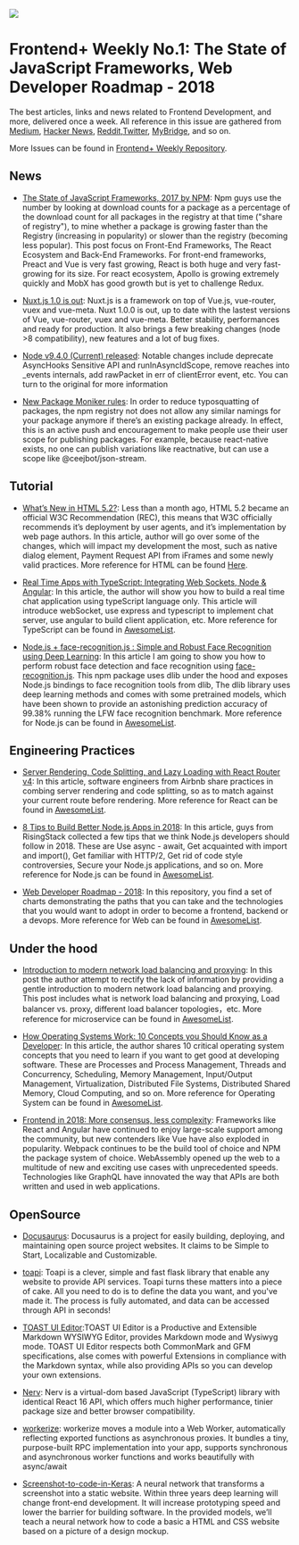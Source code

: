 ![](http://upload-images.jianshu.io/upload_images/1647496-d2946f9aac541857.jpg?imageMogr2/auto-orient/strip%7CimageView2/2/w/1240)

# Frontend+ Weekly No.1: The State of JavaScript Frameworks, Web Developer Roadmap - 2018

The best articles, links and news related to Frontend Development, and more, delivered once a week. All reference in this issue are gathered from [Medium](https://medium.com/@384924552), [Hacker News](https://news.ycombinator.com/news), [Reddit](reddit.com),[Twitter](twitter.com), [MyBridge](mybridge.co), and so on.

More Issues can be found in [Frontend+ Weekly Repository](./README-en.md).

## News

* [The State of JavaScript Frameworks, 2017 by NPM](https://parg.co/UVE): Npm guys use the number by looking at download counts for a package as a percentage of the download count for all packages in the registry at that time ("share of registry"), to mine whether a package is growing faster than the Registry (increasing in popularity) or slower than the registry (becoming less popular). This post focus on Front-End Frameworks, The React Ecosystem and Back-End Frameworks. For front-end frameworks, Preact and Vue is very fast growing, React is both huge and very fast-growing for its size. For react ecosystem, Apollo is growing extremely quickly and MobX has good growth but is yet to challenge Redux.

* [Nuxt.js 1.0 is out](https://parg.co/UtZ): Nuxt.js is a framework on top of Vue.js, vue-router, vuex and vue-meta. Nuxt 1.0.0 is out, up to date with the lastest versions of Vue, vue-router, vuex and vue-meta. Better stability, performances and ready for production. It also brings a few breaking changes (node >8 compatibility), new features and a lot of bug fixes.

- [Node v9.4.0 (Current) released](https://parg.co/UV5): Notable changes include deprecate AsyncHooks Sensitive API and runInAsyncIdScope, remove reaches into \_events internals, add rawPacket in err of clientError event, etc. You can turn to the original for more information

- [New Package Moniker rules](https://parg.co/UVh): In order to reduce typosquatting of packages, the npm registry not does not allow any similar namings for your package anymore if there’s an existing package already. In effect, this is an active push and encouragement to make people use their user scope for publishing packages. For example, because react-native exists, no one can publish variations like reactnative, but can use a scope like @ceejbot/json-stream.

## Tutorial

* [What’s New in HTML 5.2?](https://bitsofco.de/whats-new-in-html-5-2/): Less than a month ago, HTML 5.2 became an official W3C Recommendation (REC), this means that W3C officially recommends it’s deployment by user agents, and it’s implementation by web page authors. In this article, author will go over some of the changes, which will impact my development the most, such as native dialog element, Payment Request API from iFrames and some newly valid practices. More reference for HTML can be found [Here](https://parg.co/UUK).

- [Real Time Apps with TypeScript: Integrating Web Sockets, Node & Angular](https://parg.co/UVr): In this article, the author will show you how to build a real time chat application using typeScript language only. This article will introduce webSocket, use express and typescript to implement chat server, use angular to build client application, etc. More reference for TypeScript can be found in [AwesomeList](https://github.com/wxyyxc1992/Awesome-Lists).

* [Node.js + face-recognition.js : Simple and Robust Face Recognition using Deep Learning](https://parg.co/UVP): In this article I am going to show you how to perform robust face detection and face recognition using [face-recognition.js](https://github.com/justadudewhohacks/face-recognition.js). This npm package uses dlib under the hood and exposes Node.js bindings to face recognition tools from dlib, The dlib library uses deep learning methods and comes with some pretrained models, which have been shown to provide an astonishing prediction accuracy of 99.38% running the LFW face recognition benchmark. More reference for Node.js can be found in [AwesomeList](https://github.com/wxyyxc1992/Awesome-Lists).

## Engineering Practices

* [Server Rendering, Code Splitting, and Lazy Loading with React Router v4](https://parg.co/UVJ): In this article, software engineers from Airbnb share practices in combing server rendering and code splitting, so as to match against your current route before rendering. More reference for React can be found in [AwesomeList](https://github.com/wxyyxc1992/Awesome-Lists).

* [8 Tips to Build Better Node.js Apps in 2018](https://parg.co/UV8): In this article, guys from RisingStack collected a few tips that we think Node.js developers should follow in 2018. These are Use async - await, Get acquainted with import and import(), Get familiar with HTTP/2, Get rid of code style controversies, Secure your Node.js applications, and so on. More reference for Node.js can be found in [AwesomeList](https://github.com/wxyyxc1992/Awesome-Lists).

- [Web Developer Roadmap - 2018](https://github.com/kamranahmedse/developer-roadmap): In this repository, you find a set of charts demonstrating the paths that you can take and the technologies that you would want to adopt in order to become a frontend, backend or a devops. More reference for Web can be found in [AwesomeList](https://github.com/wxyyxc1992/Awesome-Lists).

## Under the hood

* [Introduction to modern network load balancing and proxying](http://t.cn/RQAfr5x): In this post the author attempt to rectify the lack of information by providing a gentle introduction to modern network load balancing and proxying. This post includes what is network load balancing and proxying, Load balancer vs. proxy, different load balancer topologies，etc. More reference for microservice can be found in [AwesomeList](https://github.com/wxyyxc1992/Awesome-Lists).

* [How Operating Systems Work: 10 Concepts you Should Know as a Developer](https://parg.co/UVV): In this article, the author shares 10 critical operating system concepts that you need to learn if you want to get good at developing software. These are Processes and Process Management, Threads and Concurrency, Scheduling, Memory Management, Input/Output Management, Virtualization, Distributed File Systems, Distributed Shared Memory, Cloud Computing, and so on. More reference for Operating System can be found in [AwesomeList](https://github.com/wxyyxc1992/Awesome-Lists).

* [Frontend in 2018: More consensus, less complexity](https://parg.co/UVk): Frameworks like React and Angular have continued to enjoy large-scale support among the community, but new contenders like Vue have also exploded in popularity. Webpack continues to be the build tool of choice and NPM the package system of choice. WebAssembly opened up the web to a multitude of new and exciting use cases with unprecedented speeds. Technologies like GraphQL have innovated the way that APIs are both written and used in web applications.

## OpenSource

* [Docusaurus](https://parg.co/UtL): Docusaurus is a project for easily building, deploying, and maintaining open source project websites. It claims to be Simple to Start, Localizable and Customizable.

- [toapi](https://github.com/gaojiuli/toapi): Toapi is a clever, simple and fast flask library that enable any website to provide API services. Toapi turns these matters into a piece of cake. All you need to do is to define the data you want, and you've made it. The process is fully automated, and data can be accessed through API in seconds!

- [TOAST UI Editor](https://parg.co/UVY):TOAST UI Editor is a Productive and Extensible Markdown WYSIWYG Editor, provides Markdown mode and Wysiwyg mode. TOAST UI Editor respects both CommonMark and GFM specifications, alse comes with powerful Extensions in compliance with the Markdown syntax, while also providing APIs so you can develop your own extensions.

- [Nerv](https://github.com/NervJS/nerv): Nerv is a virtual-dom based JavaScript (TypeScript) library with identical React 16 API, which offers much higher performance, tinier package size and better browser compatibility.

- [workerize](https://github.com/developit/workerize): workerize moves a module into a Web Worker, automatically reflecting exported functions as asynchronous proxies. It bundles a tiny, purpose-built RPC implementation into your app, supports synchronous and asynchronous worker functions and works beautifully with async/await

- [Screenshot-to-code-in-Keras](https://github.com/emilwallner/Screenshot-to-code-in-Keras): A neural network that transforms a screenshot into a static website. Within three years deep learning will change front-end development. It will increase prototyping speed and lower the barrier for building software. In the provided models, we’ll teach a neural network how to code a basic a HTML and CSS website based on a picture of a design mockup.
